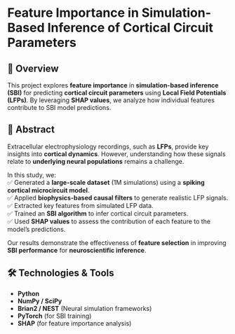# Feature Importance in Simulation-Based Inference of Cortical Circuit Parameters  

## 📌 Overview  
This project explores **feature importance** in **simulation-based inference (SBI)** for predicting **cortical circuit parameters** using **Local Field Potentials (LFPs)**. By leveraging **SHAP values**, we analyze how individual features contribute to SBI model predictions.  

## 🧠 Abstract  
Extracellular electrophysiology recordings, such as **LFPs**, provide key insights into **cortical dynamics**. However, understanding how these signals relate to **underlying neural populations** remains a challenge.  

In this study, we:  
✅ Generated a **large-scale dataset** (1M simulations) using a **spiking cortical microcircuit model**.  
✅ Applied **biophysics-based causal filters** to generate realistic LFP signals.  
✅ Extracted key features from simulated LFP data.  
✅ Trained an **SBI algorithm** to infer cortical circuit parameters.  
✅ Used **SHAP values** to assess the contribution of each feature to the model’s predictions.  

Our results demonstrate the effectiveness of **feature selection** in improving **SBI performance** for **neuroscientific inference**.  

## 🛠 Technologies & Tools  
- **Python**  
- **NumPy / SciPy**  
- **Brian2 / NEST** (Neural simulation frameworks)  
- **PyTorch** (for SBI training)  
- **SHAP** (for feature importance analysis)  

